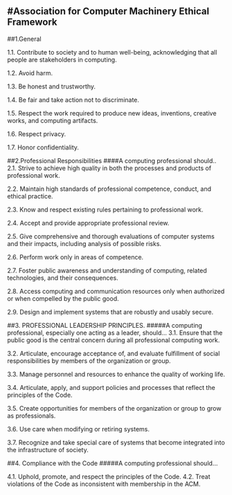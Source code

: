 #Association for Computer Machinery Ethical Framework
---
##1.General

1.1. Contribute to society and to human well-being, acknowledging that all people are stakeholders in computing.

1.2. Avoid harm.    

1.3. Be honest and trustworthy.

1.4. Be fair and take action not to discriminate.

1.5. Respect the work required to produce new ideas, inventions, creative works, and computing artifacts.

1.6. Respect privacy.  

1.7. Honor confidentiality.
 
##2.Professional Responsibilities
####A computing professional should..
2.1. Strive to achieve high quality in both the processes and products of professional work.

2.2. Maintain high standards of professional competence, conduct, and ethical practice.

2.3. Know and respect existing rules pertaining to professional work.

2.4. Accept and provide appropriate professional review.

2.5. Give comprehensive and thorough evaluations of computer systems and their impacts, including analysis of possible risks.

2.6. Perform work only in areas of competence.

2.7. Foster public awareness and understanding of computing, related technologies, and their consequences.

2.8. Access computing and communication resources only when authorized or when compelled by the public good.

2.9. Design and implement systems that are robustly and usably secure.

##3. PROFESSIONAL LEADERSHIP PRINCIPLES.
#####A computing professional, especially one acting as a leader, should...
3.1. Ensure that the public good is the central concern during all professional computing work.

3.2. Articulate, encourage acceptance of, and evaluate fulfillment of social responsibilities by members of the organization or group.

3.3. Manage personnel and resources to enhance the quality of working life.

3.4. Articulate, apply, and support policies and processes that reflect the principles of the Code.

3.5. Create opportunities for members of the organization or group to grow as professionals.

3.6. Use care when modifying or retiring systems.

3.7. Recognize and take special care of systems that become integrated into the infrastructure of society.

##4. Compliance with the Code
#####A computing professional should...

4.1. Uphold, promote, and respect the principles of the Code.
4.2. Treat violations of the Code as inconsistent with membership in the ACM.